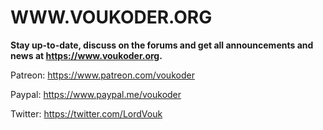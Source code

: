 # WWW.VOUKODER.ORG
**Stay up-to-date, discuss on the forums and get all announcements and news at https://www.voukoder.org.**

Patreon: https://www.patreon.com/voukoder

Paypal: https://www.paypal.me/voukoder

Twitter: https://twitter.com/LordVouk

